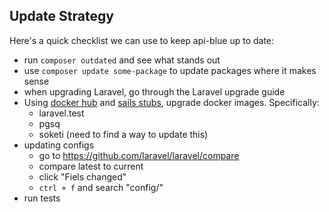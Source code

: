 ## Update Strategy
Here's a quick checklist we can use to keep api-blue up to date:
  - run `composer outdated` and see what stands out
  - use `composer update some-package` to update packages where it makes sense
  - when upgrading Laravel, go through the Laravel upgrade guide
  - Using [docker hub](https://hub.docker.com/) and [sails stubs](https://github.com/laravel/sail/tree/1.x/stubs), upgrade docker images. Specifically:
    - laravel.test
    - pgsq
    - soketi (need to find a way to update this)
- updating configs
  - go to https://github.com/laravel/laravel/compare
  - compare latest to current
  - click "Fiels changed"
  - `ctrl + f` and search "config/"
- run tests
